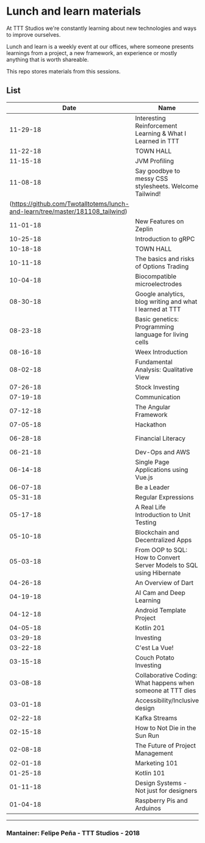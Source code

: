 # Lunch and learn materials

At TTT Studios we're constantly learning about new technologies and ways to improve ourselves.

Lunch and learn is a weekly event at our offices, where someone presents learnings from a project, a new framework, an experience or mostly anything that is worth shareable. 

This repo stores materials from this sessions. 

## List

| Date | Name | Presenter | Materials? |
| --- | --- | --- | --- |
| 11-29-18 | Interesting Reinforcement Learning & What I Learned in TTT  | Zhen | - |
| 11-22-18 | TOWN HALL  | David | - |
| 11-15-18 | JVM Profiling | Vitor | - |
| 11-08-18 | Say goodbye to messy CSS stylesheets. Welcome Tailwind! | Felipe | [Link]
(https://github.com/Twotalltotems/lunch-and-learn/tree/master/181108_tailwind) |
| 11-01-18 | New Features on Zeplin | Felix | - |
| 10-25-18 | Introduction to gRPC | Vinson | - |
| 10-18-18 | TOWN HALL | Chris | - |
| 10-11-18 | The basics and risks of Options Trading | Vincent | - |
| 10-04-18 | Biocompatible microelectrodes | Nomin | - |
| 08-30-18 | Google analytics, blog writing and what I learned at TTT | Anita | - |
| 08-23-18 | Basic genetics: Programming language for living cells | Bonnie | - |
| 08-16-18 | Weex Introduction | Becky | - |
| 08-02-18 | Fundamental Analysis: Qualitative View | Cesar | - |
| 07-26-18 | Stock Investing | Vincent | - |
| 07-19-18 | Communication | Evian | - |
| 07-12-18 | The Angular Framework | Robert | - |
| 07-05-18 | Hackathon | David | - |
| 06-28-18 | Financial Literacy | Investors Group | - |
| 06-21-18 | Dev-Ops and AWS | Farzad | - |
| 06-14-18 | Single Page Applications using Vue.js | Gokul | - |
| 06-07-18 | Be a Leader | Ann | - |
| 05-31-18 | Regular Expressions | Bari | - |
| 05-17-18 | A Real Life Introduction to Unit Testing | Felipe | - |
| 05-10-18 | Blockchain and Decentralized Apps | Anson | - |
| 05-03-18 | From OOP to SQL: How to Convert Server Models to SQL using Hibernate | Wali | - |
| 04-26-18 | An Overview of Dart | Vitor | - |
| 04-19-18 | AI Cam and Deep Learning | Vitor | - |
| 04-12-18 | Android Template Project | Jian | - |
| 04-05-18 | Kotlin 201 | Farzad | - |
| 03-29-18 | Investing | Jose | - |
| 03-22-18 | C'est La Vue! | Vahan | - |
| 03-15-18 | Couch Potato Investing | Wali | - |
| 03-08-18 | Collaborative Coding: What happens when someone at TTT dies | Mitch | - |
| 03-01-18 | Accessibility/Inclusive design | Felix | - |
| 02-22-18 | Kafka Streams | Nomin | - |
| 02-15-18 | How to Not Die in the Sun Run  | Vincent | - |
| 02-08-18 | The Future of Project Management | Jacob | - |
| 02-01-18 | Marketing 101 | Pauline | - |
| 01-25-18 | Kotlin 101 | Vahan | - |
| 01-11-18 | Design Systems - Not just for designers | Mark | - |
| 01-04-18 | Raspberry Pis and Arduinos | Alfred | - |


---

### Mantainer: Felipe Peña - TTT Studios - 2018

